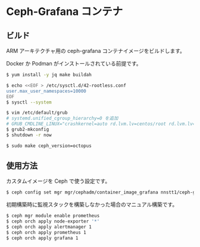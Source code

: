 # Ceph-Grafana コンテナ


## ビルド

ARM アーキテクチャ用の ceph-grafana コンテナイメージをビルドします。

Docker か Podman がインストールされている前提です。

```bash
$ yum install -y jq make buildah

$ echo <<EOF > /etc/sysctl.d/42-rootless.conf
user.max_user_namespaces=10000
EOF
$ sysctl --system

$ vim /etc/default/grub
# systemd.unified_cgroup_hierarchy=0 を追加
# GRUB_CMDLINE_LINUX="crashkernel=auto rd.lvm.lv=centos/root rd.lvm.lv=centos/swap rhgb quiet systemd.unified_cgroup_hierarchy=0"
$ grub2-mkconfig
$ shutdown -r now

$ sudo make ceph_version=octopus
```


## 使用方法

カスタムイメージを Ceph で使う設定です。

```bash
$ ceph config set mgr mgr/cephadm/container_image_grafana nnstt1/ceph-grafana:6.7.4
```

初期構築時に監視スタックを構築しなかった場合のマニュアル構築です。

```bash
$ ceph mgr module enable prometheus
$ ceph orch apply node-exporter '*'
$ ceph orch apply alertmanager 1
$ ceph orch apply prometheus 1
$ ceph orch apply grafana 1
```